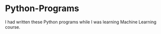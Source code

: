 # Python-Programs
I had written these Python programs while I was learning Machine Learning course.
